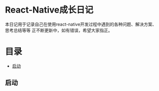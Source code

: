 # React-Native成长日记
本日记用于记录自己在使用react-native开发过程中遇到的各种问题、解决方案、思考总结等等
正不断更新中，如有错误，希望大家指正。

# 目录
* [启动](#启动)

## 启动
